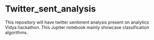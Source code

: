 # Twitter_sent_analysis
This repository will have twitter sentiment analysis present on analytics Vidya hackathon. This Jupiter notebook mainly showcase classification algorithms.
